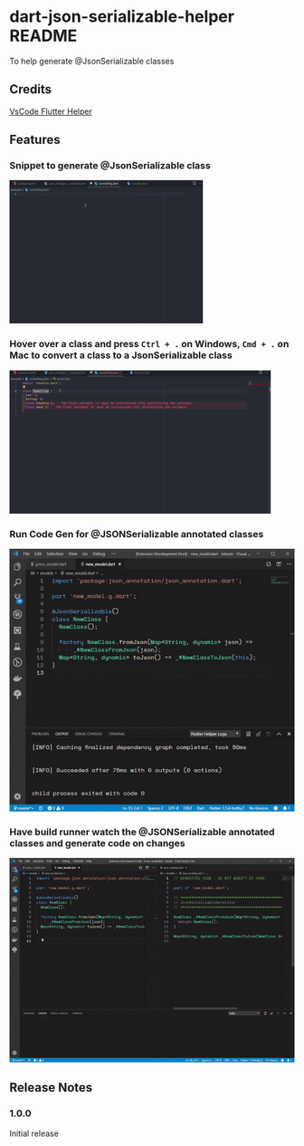 # dart-json-serializable-helper README

To help generate @JsonSerializable classes

## Credits

[VsCode Flutter Helper](https://github.com/aksharpatel47/vscode_flutter_helper)

## Features

### Snippet to generate @JsonSerializable class

   ![jsi](media/jsi.gif)

### Hover over a class and press `Ctrl + .` on Windows, `Cmd + .` on Mac to convert a class to a JsonSerializable class

   ![qucikfix](media/quickfix.gif)

### Run Code Gen for @JSONSerializable annotated classes

![code gen](media/build.gif)

### Have build runner watch the @JSONSerializable annotated classes and generate code on changes

![code gen & watch](media/watch.gif)

## Release Notes

### 1.0.0

Initial release
